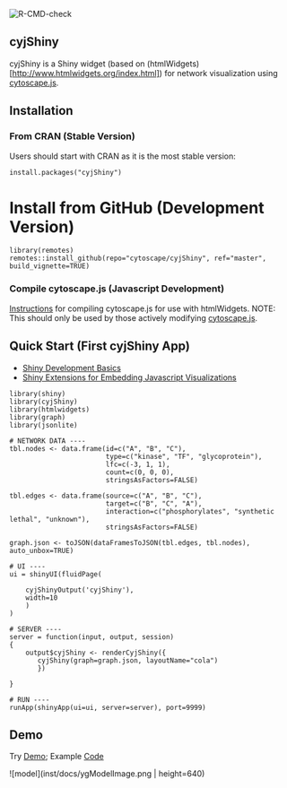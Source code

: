 ![R-CMD-check](https://github.com/cytoscape/cyjShiny/actions/workflows/R-CMD-check.yaml/badge.svg)

## cyjShiny

cyjShiny is a Shiny widget (based on (htmlWidgets)[http://www.htmlwidgets.org/index.html]) for network visualization using [cytoscape.js](https://js.cytoscape.org/).

## Installation
### From CRAN (Stable Version) 

Users should start with CRAN as it is the most stable version: 

```
install.packages("cyjShiny") 
```

# Install from GitHub (Development Version) 
```
library(remotes)
remotes::install_github(repo="cytoscape/cyjShiny", ref="master", build_vignette=TRUE)
```

### Compile cytoscape.js (Javascript Development) 

[Instructions](https://github.com/cytoscape/cyjShiny/wiki/installation) for compiling cytoscape.js for use with htmlWidgets. NOTE: This should only be used by those actively modifying [cytoscape.js](https://js.cytoscape.org/).

## Quick Start (First cyjShiny App)

* [Shiny Development Basics](https://shiny.rstudio.com/tutorial/) 
* [Shiny Extensions for Embedding Javascript Visualizations](https://shiny.rstudio.com/articles/htmlwidgets.html)

```
library(shiny)
library(cyjShiny)
library(htmlwidgets)
library(graph)
library(jsonlite)

# NETWORK DATA ----
tbl.nodes <- data.frame(id=c("A", "B", "C"),
                        type=c("kinase", "TF", "glycoprotein"),
                        lfc=c(-3, 1, 1),
                        count=c(0, 0, 0),
                        stringsAsFactors=FALSE)

tbl.edges <- data.frame(source=c("A", "B", "C"),
                        target=c("B", "C", "A"),
                        interaction=c("phosphorylates", "synthetic lethal", "unknown"),
                        stringsAsFactors=FALSE)

graph.json <- toJSON(dataFramesToJSON(tbl.edges, tbl.nodes), auto_unbox=TRUE)

# UI ----
ui = shinyUI(fluidPage(

    cyjShinyOutput('cyjShiny'),
    width=10
    )
)

# SERVER ----
server = function(input, output, session)
{
    output$cyjShiny <- renderCyjShiny({
       cyjShiny(graph=graph.json, layoutName="cola")
       })

}

# RUN ----
runApp(shinyApp(ui=ui, server=server), port=9999)
```

## Demo 

Try [Demo](https://cannin.shinyapps.io/cyjShiny/); Example [Code](https://github.com/cytoscape/cyjShiny/tree/master/inst/demos/basicDemo)

![model](inst/docs/ygModelImage.png | height=640)
